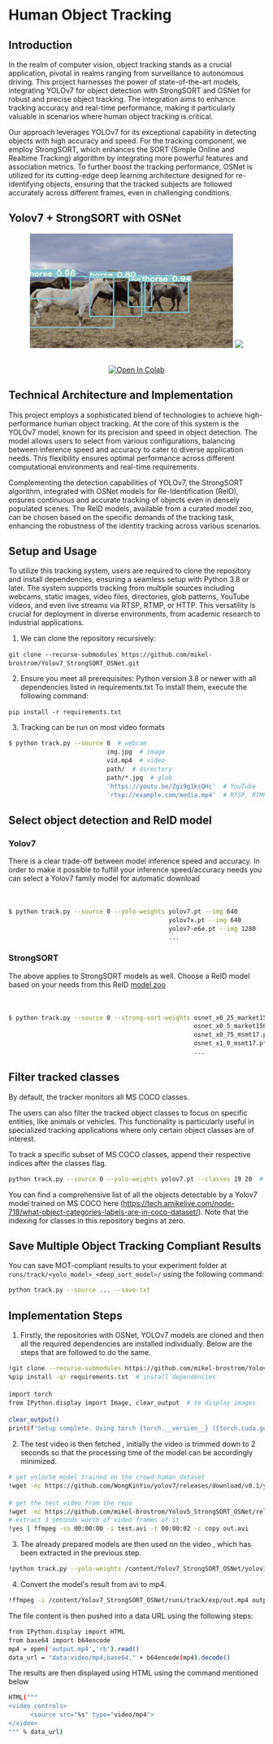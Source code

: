 # Human Object Tracking 

## Introduction

In the realm of computer vision, object tracking stands as a crucial application, pivotal in realms ranging from surveillance to autonomous driving. This project harnesses the power of state-of-the-art models, integrating YOLOv7 for object detection with StrongSORT and OSNet for robust and precise object tracking. The integration aims to enhance tracking accuracy and real-time performance, making it particularly valuable in scenarios where human object tracking is critical.

Our approach leverages YOLOv7 for its exceptional capability in detecting objects with high accuracy and speed. For the tracking component, we employ StrongSORT, which enhances the SORT (Simple Online and Realtime Tracking) algorithm by integrating more powerful features and association metrics. To further boost the tracking performance, OSNet is utilized for its cutting-edge deep learning architecture designed for re-identifying objects, ensuring that the tracked subjects are followed accurately across different frames, even in challenging conditions.

## Yolov7 + StrongSORT with OSNet

<div align="center">
<p>
<img src="TrackingContent/Track_Horse.png" width="400" height="225"/> <img src="TrackingContent/track_all.gif" width="400" /> 
</p>
<br>  
<a href="https://colab.research.google.com/drive/101f0PNBPx3245Hu710QAf2LXpf3E2uIk?usp=sharing"><img src="https://colab.research.google.com/assets/colab-badge.svg" alt="Open In Colab"></a>
</div>

</div>

## Technical Architecture and Implementation

This project employs a sophisticated blend of technologies to achieve high-performance human object tracking. At the core of this system is the YOLOv7 model, known for its precision and speed in object detection. The model allows users to select from various configurations, balancing between inference speed and accuracy to cater to diverse application needs. This flexibility ensures optimal performance across different computational environments and real-time requirements.

Complementing the detection capabilities of YOLOv7, the StrongSORT algorithm, integrated with OSNet models for Re-Identification (ReID), ensures continuous and accurate tracking of objects even in densely populated scenes. The ReID models, available from a curated model zoo, can be chosen based on the specific demands of the tracking task, enhancing the robustness of the identity tracking across various scenarios.

## Setup and Usage

To utilize this tracking system, users are required to clone the repository and install dependencies, ensuring a seamless setup with Python 3.8 or later. The system supports tracking from multiple sources including webcams, static images, video files, directories, glob patterns, YouTube videos, and even live streams via RTSP, RTMP, or HTTP. This versatility is crucial for deployment in diverse environments, from academic research to industrial applications.


1. We can clone the repository recursively:

`git clone --recurse-submodules https://github.com/mikel-brostrom/Yolov7_StrongSORT_OSNet.git`


2. Ensure you meet all prerequisites: 
   Python version 3.8 or newer with all dependencies listed in requirements.txt
   To install them, execute the following command:
   
`pip install -r requirements.txt`

3. Tracking can be run on most video formats

```bash
$ python track.py --source 0  # webcam
                           img.jpg  # image
                           vid.mp4  # video
                           path/  # directory
                           path/*.jpg  # glob
                           'https://youtu.be/Zgi9g1ksQHc'  # YouTube
                           'rtsp://example.com/media.mp4'  # RTSP, RTMP, HTTP stream
```


## Select object detection and ReID model

### Yolov7

There is a clear trade-off between model inference speed and accuracy. In order to make it possible to fulfill your inference speed/accuracy needs
you can select a Yolov7 family model for automatic download

```bash


$ python track.py --source 0 --yolo-weights yolov7.pt --img 640
                                            yolov7x.pt --img 640
                                            yolov7-e6e.pt --img 1280
                                            ...
```

### StrongSORT

The above applies to StrongSORT models as well. Choose a ReID model based on your needs from this ReID [model zoo](https://kaiyangzhou.github.io/deep-person-reid/MODEL_ZOO)

```bash


$ python track.py --source 0 --strong-sort-weights osnet_x0_25_market1501.pt
                                                   osnet_x0_5_market1501.pt
                                                   osnet_x0_75_msmt17.pt
                                                   osnet_x1_0_msmt17.pt
                                                   ...
```


## Filter tracked classes

By default, the tracker monitors all MS COCO classes.

The users can also filter the tracked object classes to focus on specific entities, like animals or vehicles. This functionality is particularly useful in specialized tracking applications where only certain object classes are of interest.

To track a specific subset of MS COCO classes, append their respective indices after the classes flag.


```bash
python track.py --source 0 --yolo-weights yolov7.pt --classes 19 20  # tracks horse and sheep only
```

You can find a comprehensive list of all the objects detectable by a Yolov7 model trained on MS COCO here (https://tech.amikelive.com/node-718/what-object-categories-labels-are-in-coco-dataset/). 
Note that the indexing for classes in this repository begins at zero.


## Save Multiple Object Tracking Compliant Results
You can save MOT-compliant results to your experiment folder at `runs/track/<yolo_model>_<deep_sort_model>/` using the following command:

```bash
python track.py --source ... --save-txt
```

## Implementation Steps

1. Firstly, the repositories with OSNet, YOLOv7 models are cloned and then all the required dependencies are installed individually. Below are the steps that are followed to do the same.

```bash
!git clone --recurse-submodules https://github.com/mikel-brostrom/Yolov7_StrongSORT_OSNet.git  # clone repo
%pip install -qr requirements.txt  # install dependencies

import torch
from IPython.display import Image, clear_output  # to display images

clear_output()
print(f"Setup complete. Using torch {torch.__version__} ({torch.cuda.get_device_properties(0).name if torch.cuda.is_available() else 'CPU'})")
```

2. The test video is then fetched , initially the video is trimmed down to 2 seconds so that the processing time of the model can be accordingly minimized.

```bash
# get yolov5m model trained on the crowd-human dataset
!wget -nc https://github.com/WongKinYiu/yolov7/releases/download/v0.1/yolov7.pt -O /content/Yolov7_StrongSORT_OSNet/yolov7.pt

# get the test video from the repo
!wget -nc https://github.com/mikel-brostrom/Yolov5_StrongSORT_OSNet/releases/download/v.2.0/test.avi
# extract 3 seconds worth of video frames of it
!yes | ffmpeg -ss 00:00:00 -i test.avi -t 00:00:02 -c copy out.avi
```

3. The already prepared models are then used on the video , which has been extracted in the previous step.

```bash
!python track.py --yolo-weights /content/Yolov7_StrongSORT_OSNet/yolov7.pt --strong-sort-weights osnet_x0_25_msmt17.pt --source out.avi --save-vid --conf-thres 0.15 --device 0
```

4. Convert the model's result from avi to mp4.

```bash
!ffmpeg -i /content/Yolov7_StrongSORT_OSNet/runs/track/exp/out.mp4 output.mp4
```

   The file content is then pushed into a data URL using the following steps:
```bash
from IPython.display import HTML
from base64 import b64encode
mp4 = open('output.mp4','rb').read()
data_url = "data:video/mp4;base64," + b64encode(mp4).decode()
```

   The results are then displayed using HTML using the command mentioned below
```bash
HTML("""
<video controls>
      <source src="%s" type="video/mp4">
</video>
""" % data_url)
```

